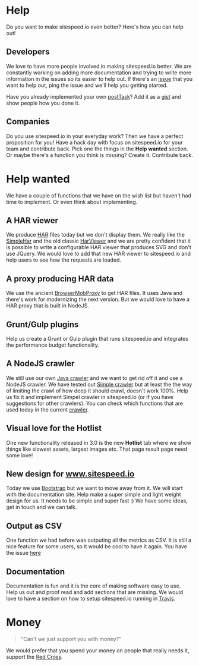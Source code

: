 # Help
Do you want to make sitespeed.io even better? Here's how you can help out!

## Developers
We love to have more people involved in making sitespeed.io better. We are constantly working on adding more documentation and trying to write more information in the issues so its easier to help out. If there's an [issue](https://github.com/sitespeedio/sitespeed.io/issues) that you want to help out, ping the issue and we'll help you getting started.

Have you already implemented your own [postTask](http://www.sitespeed.io/documentation/#postTasks)? Add it as a [gist](http://gist.github.com/) and show people how you done it.

## Companies
Do you use sitespeed.io in your everyday work? Then we have a perfect proposition for you! Have a hack day with focus on sitespeed.io for your team and contribute back. Pick one the things in the **Help wanted** section. Or maybe there's a function you think is missing? Create it. Contribute back. 

# Help wanted
We have a couple of functions that we have on the wish list but haven't had time to implement. Or even think about implementing.  
## A HAR viewer
We produce [HAR](http://www.softwareishard.com/blog/har-12-spec/) files today but we don't display them. We really like the [SimpleHar](http://rafacesar.github.io/simplehar/) and the old classic [HarViewer](http://www.softwareishard.com/har/viewer/) and we are pretty confident that it is possible to write a configurable HAR viewer that produces SVG and don't use JQuery. We would love to add that new HAR viewer to sitespeed.io and help users to see how the requests are loaded.

## A proxy producing HAR data
We use the ancient [BrowserMobProxy](https://github.com/lightbody/browsermob-proxy ) to get HAR files. It uses Java and there's work for modernizing the next version. But we would love to have a HAR proxy that is built in NodeJS.

## Grunt/Gulp plugins
Help us create a Grunt or Gulp plugin that runs sitespeed.io and integrates the performance budget functionality.

## A NodeJS crawler
We still use our own [Java crawler](https://github.com/sitespeedio/crawler) and we want to get rid off it and use a NodeJS crawler. We have tested out [Simple crawler](https://github.com/cgiffard/node-simplecrawler) but at least the the way of limiting the crawl of how deep it should crawl, doesn't work 100%. Help us fix it and implement Simpel crawler in sitespeed.io (or if you have suggestions for other crawlers). You can check which functions that are used today in the current [crawler](https://github.com/sitespeedio/sitespeed.io/blob/master/lib/crawler/crawler.js).

## Visual love for the Hotlist
One new functionality released in 3.0 is the new **Hotlist** tab where we show things like slowest assets, largest images etc. That page result page need some love!

## New design for www.sitespeed.io
Today we use [Bootstrap](http://getbootstrap.com/) but we want to move away from it. We will start with the documentation site. Help make a super simple and light weight design for us. It needs to be simple and super fast :) We have some ideas, get in touch and we can talk.

## Output as CSV
One function we had before was outputing all the metrics as CSV. It is still a nice feature for some users, so it would be cool to have it again. You have the issue [here](https://github.com/sitespeedio/sitespeed.io/issues/560)

## Documentation
Documentation is fun and it is the core of making software easy to use. Help us out and proof read and add sections that are missing. We would love to have a section on how to setup sitespeed.io running in [Travis](https://travis-ci.org/).

# Money
> "Can't we just support you with money?" 

We would prefer that you spend your money on people that really needs it, support the [Red Cross](https://www.icrc.org/eng/donations/ways-to-donate/).
